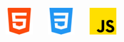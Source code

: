 <p align="left"><a href="https://github.com/" target="_blank" rel="noreferrer" style="text-decoration: none; list-style: none;"> <img src="html-5.png" alt="html" width="60" height="60" style="padding-left: 30px;" /></a> <a href="https://github.com/" target="_blank" rel="noreferrer" style="text-decoration: none; list-style: none;"> <img src="css-3.png" alt="css" width="60" height="60" style="padding-left: 30px;" /></a> <a href="https://github.com/" target="_blank" rel="noreferrer" style="text-decoration: none; list-style: none;"> <img src="js.png" alt="javascript" width="60" height="60" style="padding-left: 30px;" /></a></p>


